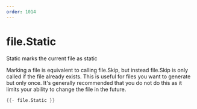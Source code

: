 ```yaml
---
order: 1014
---
```


<!-- Generated by tools/docgen. DO NOT EDIT. -->

# file.Static

Static marks the current file as static

Marking a file is equivalent to calling file.Skip, but instead file.Skip
is only called if the file already exists. This is useful for files you
want to generate but only once. It's generally recommended that you do
not do this as it limits your ability to change the file in the future.

```go
{{- file.Static }}
```
